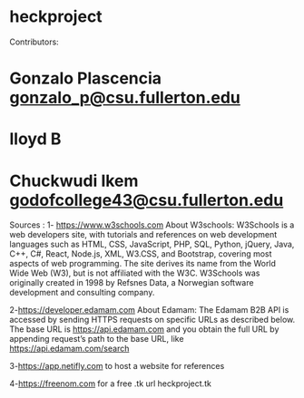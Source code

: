# heckproject </br>

Contributors:

# Gonzalo Plascencia gonzalo_p@csu.fullerton.edu
# lloyd B
# Chuckwudi Ikem godofcollege43@csu.fullerton.edu




Sources :
1- https://www.w3schools.com
About W3schools:
W3Schools is a web developers site, with tutorials and references on web development languages such as HTML, CSS, JavaScript, PHP, SQL, Python, jQuery, Java, C++, C#, React, Node.js, XML, W3.CSS, and Bootstrap, covering most aspects of web programming.
The site derives its name from the World Wide Web (W3), but is not affiliated with the W3C.
W3Schools was originally created in 1998 by Refsnes Data, a Norwegian software development and consulting company.

2-https://developer.edamam.com
About Edamam:
The Edamam B2B API is accessed by sending HTTPS requests on specific URLs as described below. The base URL is https://api.edamam.com and you obtain the full URL by appending request’s path to the base URL, like https://api.edamam.com/search

3-https://app.netifly.com to host a website for references

4-https://freenom.com for a free .tk url heckproject.tk
